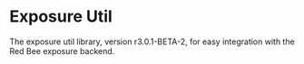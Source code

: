 # Exposure Util

The exposure util library, version r3.0.1-BETA-2, for easy integration with the Red Bee exposure backend.